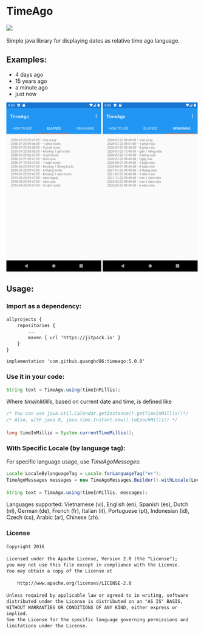 # TimeAgo

[![](https://jitpack.io/v/quanghd96/timeago.svg)](https://jitpack.io/#quanghd96/timeago)

Simple java library for displaying dates as relative time ago language.

## Examples:
- 4 days ago
- 15 years ago
- a minute ago
- just now

<img src="ta_screenshots/Screenshot_1595386202.png" width="250">   <img src="ta_screenshots/Screenshot_1595386206.png" width="250">

## Usage:

### Import as a dependency:
```
allprojects {
    repositories {
        ...
        maven { url 'https://jitpack.io' }
    }
}
```
```
implementation 'com.github.quanghd96:timeago:5.0.0'
```

### Use it in your code:

```java
String text = TimeAgo.using(timeInMillis);
```

Where _timeInMillis_, based on current date and time, is defined like 

```java
/* You can use java.util.Calendar.getInstance().getTimeInMillis()*/
/* Also, with java 8, java.time.Instant.now().toEpochMilli() */

long timeInMillis = System.currentTimeMillis();
```

### With Specific Locale (by language tag):

For specific language usage, use _TimeAgoMessages_:

```java
Locale LocaleBylanguageTag = Locale.forLanguageTag("es"); 
TimeAgoMessages messages = new TimeAgoMessages.Builder().withLocale(LocaleBylanguageTag).build();

String text = TimeAgo.using(timeInMillis, messages);
```

Languages supported: Vietnamese (vi), English (en), Spanish (es), Dutch (nl), German (de), French (fr), Italian (it), Portuguese (pt), Indonesian (id), Czech (cs), Arabic (ar), Chinese (zh).

### License

```
Copyright 2016

Licensed under the Apache License, Version 2.0 (the "License");
you may not use this file except in compliance with the License.
You may obtain a copy of the License at

    http://www.apache.org/licenses/LICENSE-2.0

Unless required by applicable law or agreed to in writing, software
distributed under the License is distributed on an "AS IS" BASIS,
WITHOUT WARRANTIES OR CONDITIONS OF ANY KIND, either express or implied.
See the License for the specific language governing permissions and
limitations under the License.
```
